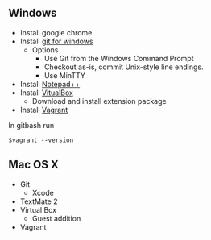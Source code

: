 ## Windows

 - Install google chrome
 - Install [git for windows](https://gitforwindows.org/)
	 - Options
		 - Use Git from the Windows Command Prompt
		 - Checkout as-is, commit Unix-style line endings.
		 - Use MinTTY
 - Install [Notepad++](https://notepad-plus-plus.org/)
 - Install [VitualBox](https://www.virtualbox.org/wiki/Downloads)
	 - Download and install extension package
- Install [Vagrant](https://www.vagrantup.com/)

In gitbash run

    $vagrant --version

## Mac OS X

 - Git 
	 - Xcode 
 - TextMate 2 
 - Virtual Box 
	 - Guest addition 
 - Vagrant
<!--stackedit_data:
eyJoaXN0b3J5IjpbMTExOTk3OTIzNCwtMTk1NDQ5MzY1NCwtMT
UyNTk4NTc3Miw2NzU3NTQyNDksLTY4MDk2NTIxMywzNzcwMTQ0
MjBdfQ==
-->